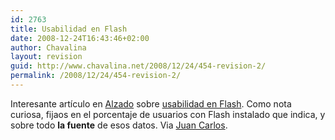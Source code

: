 ```yaml
---
id: 2763
title: Usabilidad en Flash
date: 2008-12-24T16:43:46+02:00
author: Chavalina
layout: revision
guid: http://www.chavalina.net/2008/12/24/454-revision-2/
permalink: /2008/12/24/454-revision-2/
---
```

Interesante artículo en <a href="http://alzado.org/" target="_blank">Alzado</a> sobre <a href="http://alzado.org/articulo.php?id_art=438" target="_blank">usabilidad en Flash</a>. Como nota curiosa, fijaos en el porcentaje de usuarios con Flash instalado que indica, y sobre todo **la fuente** de esos datos. Via <a href="http://usalo.blogspot.com/" target="_blank">Juan Carlos</a>.